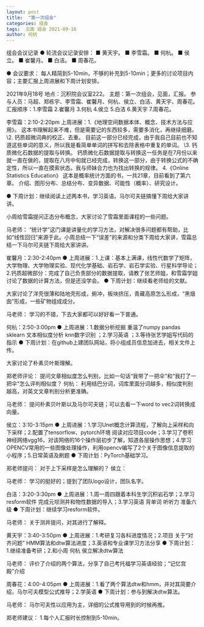 ```yaml
---
layout: post
title:  "第一次组会"
categories: 组会
tags:  见面 组会 2021-09-16
author: 何杭
---
```




组会会议记录
● 轮流会议记录安排：
■ 黄天宇。
■ 李雪霜。
■ 何杭。
■ 侯立。
■ 崔馨月。
■ 白洁。
■ 周春花。

● 会议要求：
每人精简到5-10min，不够的补充到5-10min；更多的讨论项目内容；主要汇报上周进展和下周计划安排。

2021年9月18号
地点：沉积院会议室222。
主题：第一次组会，见面，汇报。
参与人员：马超、郑栋宇、李雪霜、崔馨月、何杭、侯立、白洁、黄天宇、周春花。
汇报顺序：1.李雪霜 2.崔馨月 3.何杭 4.侯立 5.白洁 6.黄天宇 7.周春花。

李雪霜：2:10-2:20pm
上周进展：1.《地理空间数据本体、概念、技术方法与应用》。
  这本书理解起来不难，但是需要记的东西较多，需要多消化，再继续细磨。
\2. 钙质超微词典的校正、去重。
  目前这一部分已经完成，由于我自己目前也不知道这些单词的意义，所以我是看简单单词的拼写和去除表格中重复的单词。
\3. 钙质微化石数据的提取与转换。
  钙质微化石数据提取与转换这一任务是在7月份以来就一直在做的，提取在八月中旬就已经完成，转换这一部分，由于转换公式的不确定性，所以一直在摸索状态。我与师妹合力也为找出转换的规律。
4.《Online Statistics Education》
  这本是概率统计方面的书，一共21章，目前看到了第六章。
  介绍、图形分布、总结分布、变异数据、可能性（概率）、研究设计。

● 下周计划：继续阅读上述两本书，学习英语。马尔可夫链搞懂下周给大家讲讲。

小周给雪霜提问正态分布概念，大家讨论了雪霜里面课程的一些问题。

马老师：
“统计学”这门课是讲量化的学习方法，对解决很多问题都有帮助，比如“线性回归”来源于此。小周总结一下“误差”的来源和分类下周给大家讲，雪霜总结一下马尔可夫链下周给大家讲讲。

崔馨月：2:30-2:40pm
● 上周进展：1.上课：基本上满课，线性代数学了矩阵，大学物理、大学物理实验、现代化学基础、岩石学、岩石学实验、行星科学导论；2.钙质超微部分：完成了自己负责部分的数据提取，请教了张艺师姐，和雪霜学姐讨论了数据的计算方法，但是还没学会。
● 下周计划：继续看老师给的文献。

大家讨论了洋壳很薄和陆地壳形成，俯冲，板块挤压，青藏高原怎么形成，“黑烟囱”形成，一些矿物组成成分。

马老师：
学习的不错，下去大家都可以好好看一下普通。

 何杭：2:50-3:00pm
● 上周进展：1.数据分析挖掘 重温了numpy pandas sklearn 文本相似度分析 knn数字识别 ；2.学习英语 ；3.等待张艺学姐写代码的指示
● 下周计划：在github上建团队网站，将小组成员信息加进去，相关文件上传。

大家讨论了朴素贝叶斯理解。

郑老师评论：
提问文章相似度怎么判别，比如一句话“我带了一把伞”和“我打了一把伞”怎么评判相似度？
何杭：
利用结巴分词，词库里面分词越多，相似度判别越高，对英文文章判别分析更准确。

马老师：
提问朴素贝叶斯以及马尔可夫链；可以去看一下word to vec2词转换成向量。

侯立：3:10-3:15pm
● 上周进展：1.学习Unet概念计算流程，了解向上采样和向下采样；2.配置了tensorflow、pytorch环境 阅读对应项目code；3.学习了卷积神经网络vgg16，对该网络的16个操作层初步了解，知道各层操作思想；4.学习OPENCV常用的一些图像处理操作，利用opencv编写了2个关于图像信息提取的小程序；5.日常英语及刷题
● 下周计划：PyTorch基础学习。

郑老师提问：
对于上下采样是怎么理解的？
侯立：

马老师：
学习的挺好的；提到了团队logo设计，团队名字。

白洁：3:20-3:30pm
● 上周进展：1.周一周四跟着本科生学沉积岩石学；2.学习resform软件 完成元坝测井和物性数据的导入；3.学习英语 背单词 听听力 准备六级
● 下周计划：继续学习resform软件。

马老师：
关于测井提问，对其进行了解释。

黄天宇：3:40-3:50pm
● 上周进展：1.考研复习各科进度情况；2.项目 关于“对齐问题” HMM算法和dtw算法进度；3.英语和专业课学习方法分享
● 下周计划：1.继续准备考研；2.和小周 何杭 侯立解决dtw算法

马老师：
评价了介绍的两个算法，分享了自己考托福学习英语经验；“记忆宫殿”介绍

周春花：4:00-4:05pm
● 上周进展：1.看了两个算法dtw和hmm，并对其简要介绍，马尔可夫模型公式推导；2.学英语
● 下周计划：参与到解决dtw算法。

马老师：
马尔可夫性以应用为主，详细的公式推导用到的时候再推。

郑老师建议：
1.每个人汇报时长控制到5-10min。